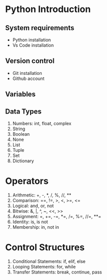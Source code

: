 # Python Introduction
## System requirements
* Python installation
* Vs Code installation

## Version control
* Git installation
* Github account

## Variables    

## Data Types
1. Numbers: int, float, complex
2. String
3. Boolean
4. None
5. List
6. Tuple
7. Set
8. Dictionary

# Operators
1. Arithmetic: +, -, *, /, %, //, **
2. Comparison: ==, !=, >, <, >=, <=
3. Logical: and, or, not
4. Bitwise: &, |, ^, ~, <<, >>
5. Assignment: =, +=, -=, *=, /=, %=, //=, **=
6. Identity: is, is not
7. Membership: in, not in

# Control Structures
1. Conditional Statements: if, elif, else
2. Looping Statements: for, while
3. Transfer Statements: break, continue, pass



